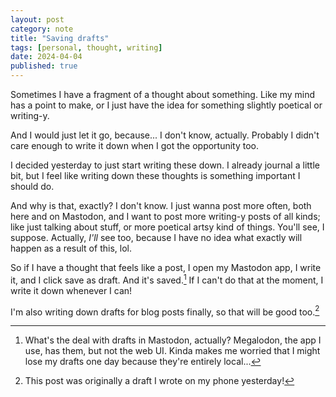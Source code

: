 ```yaml
---
layout: post
category: note
title: "Saving drafts"
tags: [personal, thought, writing]
date: 2024-04-04
published: true
---
```

Sometimes I have a fragment of a thought about something. Like my mind has a point to make, or I just have the idea for something slightly poetical or writing-y.<!--more-->

And I would just let it go, because... I don't know, actually. Probably I didn't care enough to write it down when I got the opportunity too.

I decided yesterday to just start writing these down. I already journal a little bit, but I feel like writing down these thoughts is something important I should do.

And why is that, exactly? I don't know. I just wanna post more often, both here and on Mastodon, and I want to post more writing-y posts of all kinds; like just talking about stuff, or more poetical artsy kind of things. You'll see, I suppose. Actually, *I'll* see too, because I have no idea what exactly will happen as a result of this, lol.

So if I have a thought that feels like a post, I open my Mastodon app, I write it, and I click save as draft. And it's saved.[^1] If I can't do that at the moment, I write it down whenever I can!

I'm also writing down drafts for blog posts finally, so that will be good too.[^2]

[^1]: What's the deal with drafts in Mastodon, actually? Megalodon, the app I use, has them, but not the web UI. Kinda makes me worried that I might lose my drafts one day because they're entirely local...
[^2]: This post was originally a draft I wrote on my phone yesterday!
